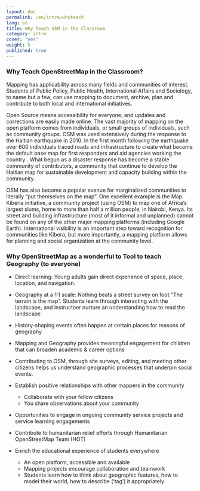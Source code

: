 ```yaml
---
layout: doc
permalink: /en/intro/whyteach
lang: en
title: Why Teach OSM in the Classroom
category: intro
cover: "yes"
weight: 5
published: true
---
```


### Why Teach OpenStreetMap in the Classroom?

Mapping has applicability across many fields and communities of interest. Students of Public Policy, Public Health, International Affairs and Sociology, to name but a few, can use mapping to document, archive, plan and contribute to both local and international initiatives.  

Open Source means accessibility for everyone, and updates and corrections are easily made online. The vast majority of mapping on the open platform comes from individuals, or small groups of individuals, such as community groups.  OSM was used extensively during the response to the Haitian earthquake in 2010. In the first month following the earthquake over 600 individuals traced roads and infrastructure to create what became the default base map for first responders and aid agencies working the country . What begun as a disaster response has become a stable community of contributors, a community that continue to develop the Haitian map for sustainable development and capacity building within the community. 

OSM has also become a popular avenue for marginalized communities to literally “put themselves on the map”. One excellent example is the Map Kiberia initiative, a community project (using OSM) to map one of Africa’s largest slums, home to more than half a million people, in Nairobi, Kenya. Its street and building infrastructure (most of it informal and unplanned) cannot be found on any of the other major mapping platforms (including Google Earth). International visibility is an important step toward recognition for communities like Kibera, but more importantly, a mapping platform allows for planning and social organization at the community level.


### Why OpenStreetMap as a wonderful to Tool to teach Geography (to everyone)
- Direct learning: Young adults gain direct experience of space, place, location, and navigation.

- Geography at a 1:1 scale: Nothing beats a street survey on foot
"The terrain is the map”. Students learn through interacting with the landscape, and instructoer nurture an understanding how to read the landscape

- History-shaping events often happen at certain places for reasons of geography

- Mapping and Geography provides meaningful engagement for children that can broaden academic & career options

- Contributing to OSM, through site surveys, editing, and meeting other citizens helps us understand geographic processes that underpin social events.

- Establish positive relationships with other mappers in the community
	- Collaborate with your fellow citizens
	- You share observations about your community

- Opportunities to engage in ongoing community service projects and service learning engagements

- Contribute to humanitarian relief efforts through Humanitarian OpenStreetMap Team (HOT)

- Enrich the educational experience of students everywhere
	- An open platform, accessible and available
	- Mapping projects encourage collaboration and teamwork
	- Students learn how to think about geographic features, how to model their world, how to describe (‘tag’) it appropriately
